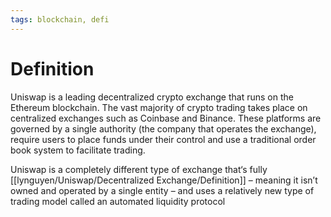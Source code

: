 ```yaml
---
tags: blockchain, defi
---
```


# Definition

Uniswap is a leading decentralized crypto exchange that runs on the Ethereum blockchain.
The vast majority of crypto trading takes place on centralized exchanges such as Coinbase and Binance. These platforms are governed by a single authority (the company that operates the exchange), require users to place funds under their control and use a traditional order book system to facilitate trading.

Uniswap is a completely different type of exchange that‘s fully [[lynguyen/Uniswap/Decentralized Exchange/Definition]] – meaning it isn’t owned and operated by a single entity – and uses a relatively new type of trading model called an automated liquidity protocol
